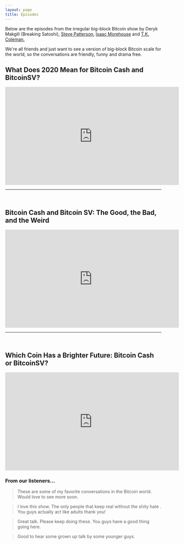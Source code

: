```yaml
---
layout: page
title: Episodes
---
```


Below are the episodes from the irregular big-block Bitcoin show by Deryk Makgill (Breaking Satoshi), [Steve Patterson,](https://steve-patterson.com) [Isaac Morehouse](https://isaacmorehouse.com) and [T.K. Coleman.](https://tkcoleman.com)

We're all friends and just want to see a version of big-block Bitcoin scale for the world, so the conversations are friendly, funny and drama free.

## What Does 2020 Mean for Bitcoin Cash and BitcoinSV?

<iframe width="560" height="315" src="https://www.youtube.com/embed/TO8_HF8X-Iw" frameborder="0" allow="accelerometer; autoplay; encrypted-media; gyroscope; picture-in-picture" allowfullscreen></iframe><br>
<hr><br>

## Bitcoin Cash and Bitcoin SV: The Good, the Bad, and the Weird

<iframe width="560" height="315" src="https://www.youtube.com/embed/DEEjp_YKs8s" frameborder="0" allow="accelerometer; autoplay; encrypted-media; gyroscope; picture-in-picture" allowfullscreen></iframe><br>
<hr><br>

## Which Coin Has a Brighter Future: Bitcoin Cash or BitcoinSV?

<iframe width="560" height="315" src="https://www.youtube.com/embed/hEYQD_IXMpc" frameborder="0" allow="accelerometer; autoplay; encrypted-media; gyroscope; picture-in-picture" allowfullscreen></iframe>

### From our listeners...

> These are some of my favorite conversations in the Bitcoin world. Would love to see more soon. 

> I love this show. The only people that keep real without the shity hate . You guys actually act like adults thank you!

> Great talk.  Please keep doing these.  You guys have a good thing going here. 

> Good to hear some grown up talk by some younger guys.

